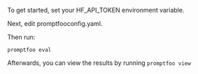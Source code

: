 To get started, set your HF_API_TOKEN environment variable.

Next, edit promptfooconfig.yaml.

Then run:

```
promptfoo eval
```

Afterwards, you can view the results by running `promptfoo view`
